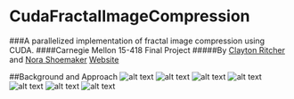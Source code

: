 # CudaFractalImageCompression
###A parallelized implementation of fractal image compression using CUDA.
####Carnegie Mellon 15-418 Final Project
#####By [Clayton Ritcher](http://claytonritcher.com/) and [Nora Shoemaker](http://norashoemaker.com/)
[Website](http://www.andrew.cmu.edu/user/nshoemak/15418/)

##Background and Approach
![alt text](https://github.com/critcher/CudaFractalImageCompression/blob/master/website/images/compression1.JPG)
![alt text](https://github.com/critcher/CudaFractalImageCompression/blob/master/website/images/compression2.JPG)
![alt text](https://github.com/critcher/CudaFractalImageCompression/blob/master/website/images/compression3.JPG)
![alt text](https://github.com/critcher/CudaFractalImageCompression/blob/master/website/images/compression4.JPG)
![alt text](https://github.com/critcher/CudaFractalImageCompression/blob/master/website/images/compression5.JPG)
![alt text](https://github.com/critcher/CudaFractalImageCompression/blob/master/website/images/compression6.JPG)
![alt text](https://github.com/critcher/CudaFractalImageCompression/blob/master/website/images/compression7.JPG)
